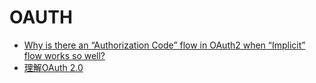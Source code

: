 # OAUTH

* [Why is there an “Authorization Code” flow in OAuth2 when “Implicit” flow works so well?](http://stackoverflow.com/questions/13387698/why-is-there-an-authorization-code-flow-in-oauth2-when-implicit-flow-works-s)
* [理解OAuth 2.0](http://www.ruanyifeng.com/blog/2014/05/oauth_2_0.html)
